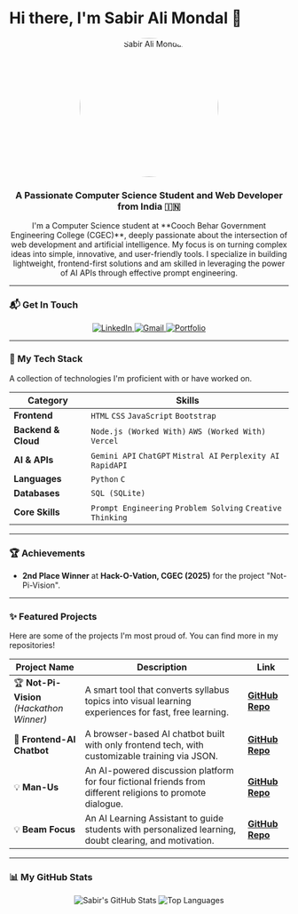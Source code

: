 # Hi there, I'm Sabir Ali Mondal 👋

<p align="center">
  <img src="https://res.cloudinary.com/dmttn34te/image/upload/v1731935288/Sabir_Ali_Mondal_ikncvo.jpg" width="250px" style="border-radius: 50%;" alt="Sabir Ali Mondal"/>
</p>

<h3 align="center">A Passionate Computer Science Student and Web Developer from India 🇮🇳</h3>

<p align="center">
I'm a Computer Science student at **Cooch Behar Government Engineering College (CGEC)**, deeply passionate about the intersection of web development and artificial intelligence. My focus is on turning complex ideas into simple, innovative, and user-friendly tools. I specialize in building lightweight, frontend-first solutions and am skilled in leveraging the power of AI APIs through effective prompt engineering.
</p>

---

### 📬 Get In Touch

<p align="center">
  <a href="https://www.linkedin.com/in/sabir-ali-mondal/" target="_blank">
    <img src="https://img.shields.io/badge/LinkedIn-0077B5?style=for-the-badge&logo=linkedin&logoColor=white" alt="LinkedIn"/>
  </a>
  <a href="mailto:mondaljaker4@gmail.com" target="_blank">
    <img src="https://img.shields.io/badge/Gmail-D14836?style=for-the-badge&logo=gmail&logoColor=white" alt="Gmail"/>
  </a>
  <a href="https://github.com/Sabir-Ali-Mondal/My-Portfolio" target="_blank">
    <img src="https://img.shields.io/badge/Portfolio-3b82f6?style=for-the-badge&logo=google-chrome&logoColor=white" alt="Portfolio"/>
  </a>
</p>

---

### 🚀 My Tech Stack

A collection of technologies I'm proficient with or have worked on.

| Category          | Skills                                                                |
| ----------------- | --------------------------------------------------------------------- |
| **Frontend**      | `HTML` `CSS` `JavaScript` `Bootstrap`                                 |
| **Backend & Cloud**| `Node.js (Worked With)` `AWS (Worked With)` `Vercel`                  |
| **AI & APIs**     | `Gemini API` `ChatGPT` `Mistral AI` `Perplexity AI` `RapidAPI`          |
| **Languages**     | `Python` `C`                                                          |
| **Databases**     | `SQL (SQLite)`                                                        |
| **Core Skills**   | `Prompt Engineering` `Problem Solving` `Creative Thinking`            |

---

### 🏆 Achievements

- **2nd Place Winner** at **Hack-O-Vation, CGEC (2025)** for the project "Not-Pi-Vision".

---

### ✨ Featured Projects

Here are some of the projects I'm most proud of. You can find more in my repositories!

| Project Name                                                              | Description                                                                                             | Link                                                                                  |
| ------------------------------------------------------------------------- | ------------------------------------------------------------------------------------------------------- | ------------------------------------------------------------------------------------- |
| 🏆 **Not-Pi-Vision** <br/> *(Hackathon Winner)*                               | A smart tool that converts syllabus topics into visual learning experiences for fast, free learning.    | [**GitHub Repo**](https://github.com/Sabir-Ali-Mondal/Not-Pi-Vision)                  |
| 🤖 **Frontend-AI Chatbot**                                                | A browser-based AI chatbot built with only frontend tech, with customizable training via JSON.          | [**GitHub Repo**](https://github.com/Sabir-Ali-Mondal/Frontend-AI)                    |
| 💡 **Man-Us**                                                              | An AI-powered discussion platform for four fictional friends from different religions to promote dialogue.| [**GitHub Repo**](https://github.com/Sabir-Ali-Mondal/Man-Us)                         |
| 💡 **Beam Focus**                                                         | An AI Learning Assistant to guide students with personalized learning, doubt clearing, and motivation.  | [**GitHub Repo**](https://github.com/Sabir-Ali-Mondal/Beam-Focus-3.0)                 |

---

### 📊 My GitHub Stats

<p align="center">
  <img src="https://github-readme-stats.vercel.app/api?username=Sabir-Ali-Mondal&show_icons=true&theme=github_dark&hide_border=true&count_private=true" alt="Sabir's GitHub Stats" />
  <img src="https://github-readme-stats.vercel.app/api/top-langs/?username=Sabir-Ali-Mondal&layout=compact&theme=github_dark&hide_border=true" alt="Top Languages" />
</p>
